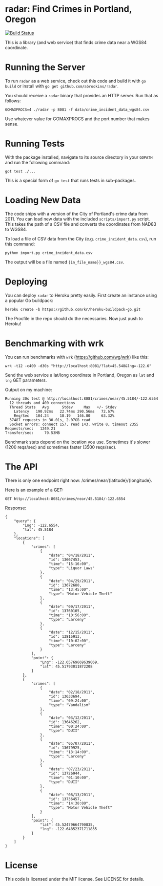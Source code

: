 # radar: Find Crimes in Portland, Oregon

[![Build Status](https://travis-ci.org/abrookins/radar.png)](https://travis-ci.org/abrookins/radar)

This is a library (and web service) that finds crime data near a WGS84
coordinate.

# Running the Server

To run `radar` as a web service, check out this code and build it with `go
build` or install with `go get github.com/abrookins/radar`.

You should receive a `radar` binary that provides an HTTP server. Run that as
follows:

	GOMAXPROCS=4 ./radar -p 8081 -f data/crime_incident_data_wgs84.csv

Use whatever value for GOMAXPROCS and the port number that makes sense.

# Running Tests

With the package installed, navigate to its source directory in your `GOPATH`
and run the following command:

    got test ./...

This is a special form of `go test` that runs tests in sub-packages.

# Loading New Data

The code ships with a version of the City of Portland's crime data from 2011.
You can load new data with the included `scripts/import.py` script. This takes
the path of a CSV file and converts the coordinates from NAD83 to WGS84.

To load a file of CSV data from the City (e.g. `crime_incident_data.csv`), run
this command:

    python import.py crime_incident_data.csv

The output will be a file named `{in_file_name}}_wgs84.csv`.

# Deploying

You can deploy `radar` to Heroku pretty easily. First create an instance using
a popular Go buildpack:

    heroku create -b https://github.com/kr/heroku-buildpack-go.git

The Procfile in the repo should do the necessaries. Now just push to Heroku!

# Benchmarking with wrk

You can run benchmarks with `wrk` (https://github.com/wg/wrk) like this:

    wrk -t12 -c400 -d30s "http://localhost:8081/?lat=45.548&lng=-122.6"

Send the web service a lat/long coordinate in Portland, Oregon as `lat` and
`lng` GET parameters.

Output on my machine:

    Running 30s test @ http://localhost:8081/crimes/near/45.5184/-122.6554
      12 threads and 400 connections
      Thread Stats   Avg      Stdev     Max   +/- Stdev
        Latency   190.92ms   22.74ms 290.56ms   72.67%
        Req/Sec   104.24     18.19   146.00     63.32%
      37487 requests in 30.01s, 2.07GB read
      Socket errors: connect 157, read 143, write 0, timeout 2355
    Requests/sec:   1249.21
    Transfer/sec:     70.53MB
    
Benchmark stats depend on the location you use. Sometimes it's slower (1200
reqs/sec) and sometimes faster (3500 reqs/sec).

# The API

There is only one endpoint right now: /crimes/near/{latitude}/{longitude}.

Here is an example of a GET:

    GET http://localhost:8081/crimes/near/45.5184/-122.6554

Response:

    {
        "query": {
            "Lng": -122.6554,
            "lat": 45.5184
        },
        "locations": [
            {
                "crimes": [
                    {
                        "date": "04/18/2011",
                        "id": 13667453,
                        "time": "15:16:00",
                        "type": "Liquor Laws"
                    },
                    {
                        "date": "04/29/2011",
                        "id": 13672680,
                        "time": "13:45:00",
                        "type": "Motor Vehicle Theft"
                    },
                    {
                        "date": "09/17/2011",
                        "id": 13760105,
                        "time": "10:56:00",
                        "type": "Larceny"
                    },
                    {
                        "date": "12/15/2011",
                        "id": 13815913,
                        "time": "10:02:00",
                        "type": "Larceny"
                    }
                ],
                "point": {
                    "Lng": -122.65769669639069,
                    "lat": 45.51793011872208
                }
            },
            {
                "crimes": [
                    {
                        "date": "02/18/2011",
                        "id": 13633694,
                        "time": "09:24:00",
                        "type": "Vandalism"
                    },
                    {
                        "date": "03/12/2011",
                        "id": 13646262,
                        "time": "00:24:00",
                        "type": "DUII"
                    },
                    {
                        "date": "05/07/2011",
                        "id": 13679925,
                        "time": "13:14:00",
                        "type": "Larceny"
                    },
                    {
                        "date": "07/23/2011",
                        "id": 13726944,
                        "time": "01:10:00",
                        "type": "DUII"
                    },
                    {
                        "date": "08/13/2011",
                        "id": 13736457,
                        "time": "14:30:00",
                        "type": "Motor Vehicle Theft"
                    }
                ],
                "point": {
                    "lat": 45.52479664790835,
                    "lng": -122.64852371711835
                }
            }
        ]
    }

# License

This code is licensed under the MIT license. See LICENSE for details.

